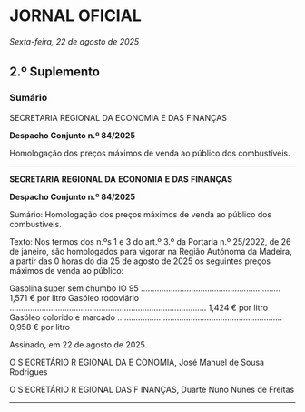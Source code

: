 # JORNAL OFICIAL

###### Sexta-feira, 22 de agosto de 2025

## **2.º Suplemento**

### **Sumário**

SECRETARIA REGIONAL DA ECONOMIA E DAS FINANÇAS

**Despacho Conjunto n.º 84/2025**

Homologação dos preços máximos de venda ao público dos combustíveis.




---

**SECRETARIA** **REGIONAL** **DA** **ECONOMIA** **E** **DAS** **FINANÇAS**


**Despacho Conjunto n.º 84/2025**


Sumário:
Homologação dos preços máximos de venda ao público dos combustíveis.

Texto:
Nos termos dos n.ºs 1 e 3 do art.º 3.º da Portaria n.º 25/2022, de 26 de janeiro, são homologados para vigorar na Região
Autónoma da Madeira, a partir das 0 horas do dia 25 de agosto de 2025 os seguintes preços máximos de venda ao público:


Gasolina super sem chumbo IO 95 ............................................................. 1,571 € por litro
Gasóleo rodoviário ...................................................................................... 1,424 € por litro
Gasóleo colorido e marcado ........................................................................ 0,958 € por litro

Assinado, em 22 de agosto de 2025.

O S ECRETÁRIO R EGIONAL DA E CONOMIA, José Manuel de Sousa Rodrigues

O S ECRETÁRIO R EGIONAL DAS F INANÇAS, Duarte Nuno Nunes de Freitas




---
